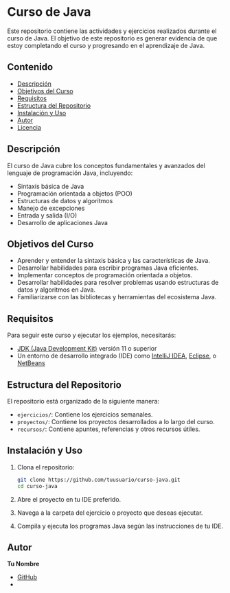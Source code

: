 # Curso de Java

Este repositorio contiene las actividades y ejercicios realizados durante el curso de Java. El objetivo de este repositorio es generar evidencia de que estoy completando el curso y progresando en el aprendizaje de Java.

## Contenido

- [Descripción](#descripción)
- [Objetivos del Curso](#objetivos-del-curso)
- [Requisitos](#requisitos)
- [Estructura del Repositorio](#estructura-del-repositorio)
- [Instalación y Uso](#instalación-y-uso)
- [Autor](#autor)
- [Licencia](#licencia)

## Descripción

El curso de Java cubre los conceptos fundamentales y avanzados del lenguaje de programación Java, incluyendo:

- Sintaxis básica de Java
- Programación orientada a objetos (POO)
- Estructuras de datos y algoritmos
- Manejo de excepciones
- Entrada y salida (I/O)
- Desarrollo de aplicaciones Java

## Objetivos del Curso

- Aprender y entender la sintaxis básica y las características de Java.
- Desarrollar habilidades para escribir programas Java eficientes.
- Implementar conceptos de programación orientada a objetos.
- Desarrollar habilidades para resolver problemas usando estructuras de datos y algoritmos en Java.
- Familiarizarse con las bibliotecas y herramientas del ecosistema Java.

## Requisitos

Para seguir este curso y ejecutar los ejemplos, necesitarás:

- [JDK (Java Development Kit)](https://www.oracle.com/java/technologies/javase-jdk11-downloads.html) versión 11 o superior
- Un entorno de desarrollo integrado (IDE) como [IntelliJ IDEA](https://www.jetbrains.com/idea/download/), [Eclipse](https://www.eclipse.org/downloads/), o [NetBeans](https://netbeans.apache.org/download/index.html)

## Estructura del Repositorio

El repositorio está organizado de la siguiente manera:

- `ejercicios/`: Contiene los ejercicios semanales.
- `proyectos/`: Contiene los proyectos desarrollados a lo largo del curso.
- `recursos/`: Contiene apuntes, referencias y otros recursos útiles.

## Instalación y Uso

1. Clona el repositorio:

    ```sh
    git clone https://github.com/tuusuario/curso-java.git
    cd curso-java
    ```

2. Abre el proyecto en tu IDE preferido.
3. Navega a la carpeta del ejercicio o proyecto que deseas ejecutar.
4. Compila y ejecuta los programas Java según las instrucciones de tu IDE.

## Autor

**Tu Nombre**
- [GitHub](https://github.com/tuusuario)
-
